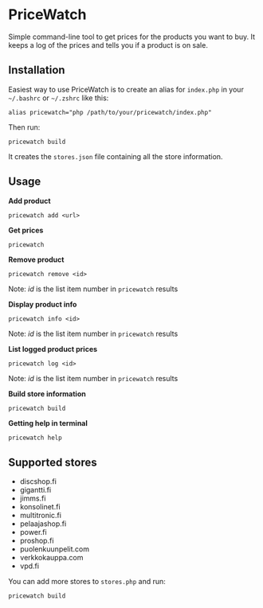 # PriceWatch

Simple command-line tool to get prices for the products you want to buy. It keeps a log of the prices and tells you if a product is on sale.

## Installation

Easiest way to use PriceWatch is to create an alias for ```index.php``` in your ```~/.bashrc``` or ```~/.zshrc``` like this:

```shell
alias pricewatch="php /path/to/your/pricewatch/index.php"
```

Then run:

```shell
pricewatch build
```

It creates the ```stores.json``` file containing all the store information.

## Usage

**Add product**

```shell
pricewatch add <url>
```

**Get prices**

```powershell
pricewatch
```

**Remove product**

```shell
pricewatch remove <id>
```

Note: *id* is the list item number in ```pricewatch``` results

**Display product info**

```shell
pricewatch info <id>
```

Note: *id* is the list item number in ```pricewatch``` results

**List logged product prices**

```shell
pricewatch log <id>
```

Note: *id* is the list item number in ```pricewatch``` results

**Build store information**

```shell
pricewatch build
```

**Getting help in terminal**

```shell
pricewatch help
```

## Supported stores

- discshop.fi
- gigantti.fi
- jimms.fi
- konsolinet.fi
- multitronic.fi
- pelaajashop.fi
- power.fi
- proshop.fi
- puolenkuunpelit.com
- verkkokauppa.com
- vpd.fi

You can add more stores to ```stores.php``` and run:

```shell
pricewatch build
```

